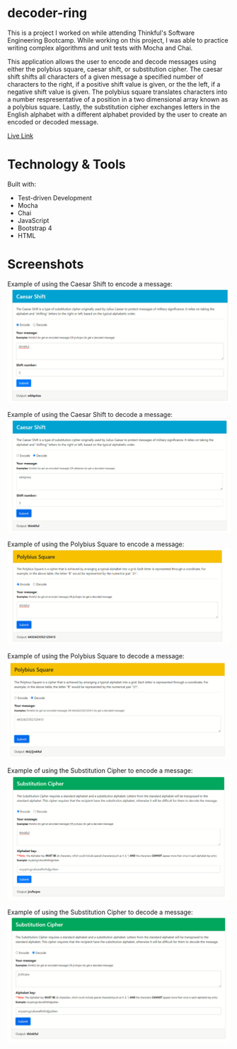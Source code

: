 # decoder-ring
This is a project I worked on while attending Thinkful's Software Engineering Bootcamp. While working on this project, I was able to practice writing complex algorithms and unit tests with Mocha and Chai.

This application allows the user to encode and decode messages using either the polybius square, caesar shift, or substitution cipher. The caesar shift shifts all characters of a given message a specified number of characters to the right, if a positive shift value is given, or the the left, if a negative shift value is given. The polybius square translates characters into a number respresentative of a position in a two dimensional array known as a polybius square. Lastly, the substitution cipher exchanges letters in the English alphabet with a different alphabet provided by the user to create an encoded or decoded message.

[Live Link](https://decoder-ring-tau.vercel.app/index.html)

# Technology & Tools
Built with:
* Test-driven Development
* Mocha
* Chai
* JavaScript
* Bootstrap 4
* HTML

# Screenshots
Example of using the Caesar Shift to encode a message:
![Caesar Shift Encode](/src/images/caesarshift.jpg)

Example of using the Caesar Shift to decode a message:
![Caesar Shift Decode](/src/images/caesardecode.jpg)

Example of using the Polybius Square to encode a message:
![Polybius Square Encode](/src/images/polybiussquare.jpg)

Example of using the Polybius Square to decode a message:
![Polybius Square Decode](/src/images/polybiusdecode.jpg)

Example of using the Substitution Cipher to encode a message:
![Substitution Cipher Encode](/src/images/substitutioncipher.jpg)

Example of using the Substitution Cipher to decode a message:
![Substitution Cipher Decode](/src/images/substitutiondecode.jpg)
